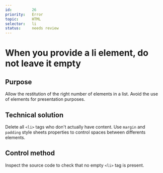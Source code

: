 ```yaml
---
id:         26
priority:   Error
topic:      HTML
selector:   li
status:     needs review
---
```


# When you provide a li element, do not leave it empty

## Purpose

Allow the restitution of the right number of elements in a list. Avoid the use of elements for presentation purposes.

## Technical solution

Delete all `<li>` tags who don't actually have content.
Use `margin` and `padding` style sheets properties to control spaces between differents elements.

## Control method

Inspect the source code to check that no empty `<li>` tag is present.
